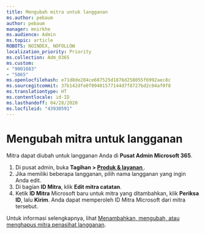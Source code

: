 ```yaml
---
title: Mengubah mitra untuk langganan
ms.author: pebaum
author: pebaum
manager: mnirkhe
ms.audience: Admin
ms.topic: article
ROBOTS: NOINDEX, NOFOLLOW
localization_priority: Priority
ms.collection: Adm_O365
ms.custom:
- "9001683"
- "5065"
ms.openlocfilehash: e71d8de284ce687525d1876d258055f6992aec8c
ms.sourcegitcommit: 37b142dfe0f09401577144d7f8727bd2c04af0f8
ms.translationtype: HT
ms.contentlocale: id-ID
ms.lasthandoff: 04/28/2020
ms.locfileid: "43930591"
---
```

# <a name="change-the-partner-for-a-subscription"></a>Mengubah mitra untuk langganan

Mitra dapat diubah untuk langganan Anda di **Pusat Admin Microsoft 365**.

1. Di pusat admin, buka **Tagihan > [Produk & layanan ](https://go.microsoft.com/fwlink/p/?linkid=842054)**. 
2. Jika memiliki beberapa langganan, pilih nama langganan yang ingin Anda edit. 
3. Di bagian **ID Mitra**, klik **Edit mitra catatan**.
4. Ketik **ID Mitra** Microsoft baru untuk mitra yang ditambahkan, klik **Periksa ID**, lalu **Kirim**. Anda dapat memperoleh ID Mitra Microsoft dari mitra tersebut.

Untuk informasi selengkapnya, lihat [Menambahkan, mengubah, atau menghapus mitra penasihat langganan](https://docs.microsoft.com/microsoft-365/admin/misc/add-partner). 
